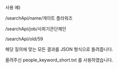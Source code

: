 사용 예)

/searchApi/name/게이트 플라워즈

/searchApi/job/사회기관단체인

/searchApi/old/59

해당 질의에 맞는 모든 결과를 JSON 형식으로 돌려줍니다. 

올려주신 people_keyword_short.txt 를 사용하였습니다.
